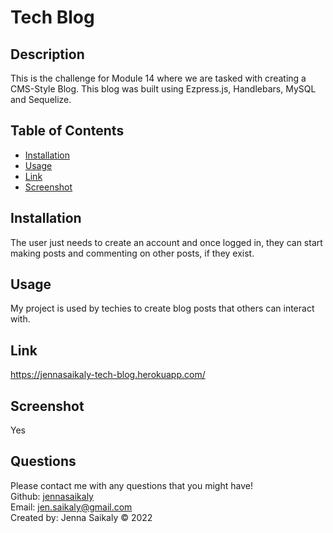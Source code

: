
  # Tech Blog  

  ## Description

  This is the challenge for Module 14 where we are tasked with creating a CMS-Style Blog. This blog was built using Ezpress.js, Handlebars, MySQL and Sequelize.

  

  ## Table of Contents 

  * [Installation](#installation)
  * [Usage](#usage)
  * [Link](#link) 
  * [Screenshot](#screenshot)
   
  
  ## Installation

  The user just needs to create an account and once logged in, they can start making posts and commenting on other posts, if they exist.

  ## Usage 

  My project is used by techies to create blog posts that others can interact with.

  ## Link

  https://jennasaikaly-tech-blog.herokuapp.com/

  ## Screenshot

  Yes
  
  ## Questions

  Please contact me with any questions that you might have!<br/>
  Github: <a href="https://www.github.com/jennasaikaly" target="_blank">jennasaikaly</a><br/>
  Email: [jen.saikaly@gmail.com](mailto:jen.saikaly@gmail.com)<br/>
  Created by: Jenna Saikaly &copy; 2022
